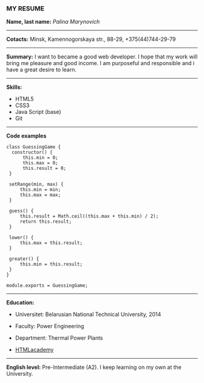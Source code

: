 ### MY RESUME

**Name, last name:**  *Palina Marynovich*

***
**Cotacts:** Minsk, Kamennogorskaya str., 88-29, +375(44)744-29-79

***
**Summary:** 
I want to became a good web developer. I hope that my work will bring me pleasure and good income. I am purposeful and responsible and i have a great desire to learn.

***
**Skills:**
* HTML5
* CSS3
* Java Script (base)
* Git
***

**Code examples**

    class GuessingGame {
      constructor() {
          this.min = 0;
          this.max = 0;
          this.result = 0;
     }

     setRange(min, max) {
         this.min = min;
         this.max = max;
     }

     guess() {
         this.result = Math.ceil((this.max + this.min) / 2);
         return this.result;
     }

     lower() {
         this.max = this.result;
     }

     greater() {
         this.min = this.result;
     }
    }

    module.exports = GuessingGame;

***
**Education:**  
* Universitet: Belarusian National Technical University, 2014
* Faculty: Power Engineering
* Department: Thermal Power Plants

* [HTMLacademy](https://htmlacademy.ru/profile/id1196941)

***
**English level:** Pre-Intermediate (A2). I keep learning on my own at the University.

